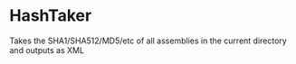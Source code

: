# HashTaker
Takes the SHA1/SHA512/MD5/etc of all assemblies in the current directory and outputs as XML
